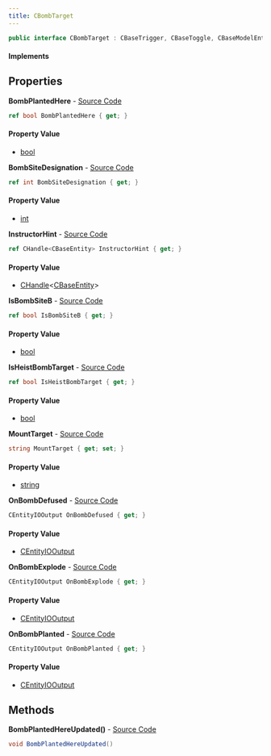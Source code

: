 ```yaml
---
title: CBombTarget
---
```


```csharp
public interface CBombTarget : CBaseTrigger, CBaseToggle, CBaseModelEntity, CBaseEntity, CEntityInstance, ISchemaClass<CEntityInstance>, ISchemaClass<CBaseEntity>, ISchemaClass<CBaseModelEntity>, ISchemaClass<CBaseToggle>, ISchemaClass<CBaseTrigger>, ISchemaClass<CBombTarget>, ISchemaField, ISchemaClass, INativeHandle
```

#### Implements

## Properties

**BombPlantedHere** - [Source Code](https://github.com/swiftly-solution/swiftlys2/blob/main/managed/src/SwiftlyS2.Generated/Schemas/Interfaces/CBombTarget.cs#L26)

```csharp
ref bool BombPlantedHere { get; }
```

#### Property Value

- [bool](https://learn.microsoft.com/dotnet/api/system.boolean)

**BombSiteDesignation** - [Source Code](https://github.com/swiftly-solution/swiftlys2/blob/main/managed/src/SwiftlyS2.Generated/Schemas/Interfaces/CBombTarget.cs#L32)

```csharp
ref int BombSiteDesignation { get; }
```

#### Property Value

- [int](https://learn.microsoft.com/dotnet/api/system.int32)

**InstructorHint** - [Source Code](https://github.com/swiftly-solution/swiftlys2/blob/main/managed/src/SwiftlyS2.Generated/Schemas/Interfaces/CBombTarget.cs#L30)

```csharp
ref CHandle<CBaseEntity> InstructorHint { get; }
```

#### Property Value

- [CHandle](/docs/api/shared/natives/chandle-1)<[CBaseEntity](/docs/api/shared/schemadefinitions/cbaseentity)>

**IsBombSiteB** - [Source Code](https://github.com/swiftly-solution/swiftlys2/blob/main/managed/src/SwiftlyS2.Generated/Schemas/Interfaces/CBombTarget.cs#L22)

```csharp
ref bool IsBombSiteB { get; }
```

#### Property Value

- [bool](https://learn.microsoft.com/dotnet/api/system.boolean)

**IsHeistBombTarget** - [Source Code](https://github.com/swiftly-solution/swiftlys2/blob/main/managed/src/SwiftlyS2.Generated/Schemas/Interfaces/CBombTarget.cs#L24)

```csharp
ref bool IsHeistBombTarget { get; }
```

#### Property Value

- [bool](https://learn.microsoft.com/dotnet/api/system.boolean)

**MountTarget** - [Source Code](https://github.com/swiftly-solution/swiftlys2/blob/main/managed/src/SwiftlyS2.Generated/Schemas/Interfaces/CBombTarget.cs#L28)

```csharp
string MountTarget { get; set; }
```

#### Property Value

- [string](https://learn.microsoft.com/dotnet/api/system.string)

**OnBombDefused** - [Source Code](https://github.com/swiftly-solution/swiftlys2/blob/main/managed/src/SwiftlyS2.Generated/Schemas/Interfaces/CBombTarget.cs#L20)

```csharp
CEntityIOOutput OnBombDefused { get; }
```

#### Property Value

- [CEntityIOOutput](/docs/api/shared/schemadefinitions/centityiooutput)

**OnBombExplode** - [Source Code](https://github.com/swiftly-solution/swiftlys2/blob/main/managed/src/SwiftlyS2.Generated/Schemas/Interfaces/CBombTarget.cs#L16)

```csharp
CEntityIOOutput OnBombExplode { get; }
```

#### Property Value

- [CEntityIOOutput](/docs/api/shared/schemadefinitions/centityiooutput)

**OnBombPlanted** - [Source Code](https://github.com/swiftly-solution/swiftlys2/blob/main/managed/src/SwiftlyS2.Generated/Schemas/Interfaces/CBombTarget.cs#L18)

```csharp
CEntityIOOutput OnBombPlanted { get; }
```

#### Property Value

- [CEntityIOOutput](/docs/api/shared/schemadefinitions/centityiooutput)

## Methods

**BombPlantedHereUpdated()** - [Source Code](https://github.com/swiftly-solution/swiftlys2/blob/main/managed/src/SwiftlyS2.Generated/Schemas/Interfaces/CBombTarget.cs#L34)

```csharp
void BombPlantedHereUpdated()
```

